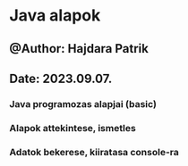 # Java alapok

## @Author: Hajdara Patrik
## Date: 2023.09.07.

### Java programozas alapjai (basic)

### Alapok attekintese, ismetles
### Adatok bekerese, kiiratasa console-ra
